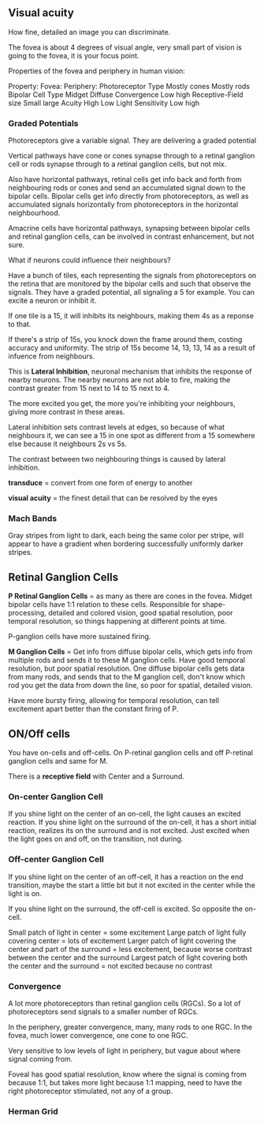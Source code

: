 ## Visual acuity

How fine, detailed an image you can discriminate.

The fovea is about 4 degrees of visual angle, very small part of vision is going to the fovea, it is your focus point.

Properties of the fovea and periphery in human vision:

Property:             Fovea:                 Periphery:
Photoreceptor Type    Mostly cones           Mostly rods
Bipolar Cell Type     Midget                 Diffuse
Convergence           Low                    high
Receptive-Field size  Small                  large
Acuity                High                   Low
Light Sensitivity     Low                    high

### Graded Potentials

Photoreceptors give a variable signal. They are delivering a graded potential

Vertical pathways have cone or cones synapse through to a retinal ganglion cell or rods synapse through to a retinal ganglion cells, but not mix.

Also have horizontal pathways, retinal cells get info back and forth from neighbouring rods or cones and send an accumulated signal down to the bipolar cells. Bipolar cells get info directly from photoreceptors, as well as accumulated signals horizontally from photoreceptors in the horizontal neighbourhood.

Amacrine cells have horizontal pathways, synapsing between bipolar cells and retinal ganglion cells, can be involved in contrast enhancement, but not sure.

What if neurons could influence their neighbours?

Have a bunch of tiles, each representing the signals from photoreceptors on the retina that are monitored by the bipolar cells and such that observe the signals. They have a graded potential, all signaling a 5 for example. You can excite a neuron or inhibit it.

If one tile is a 15, it will inhibits its neighbours, making them 4s as a reponse to that.

If there's a strip of 15s, you knock down the frame around them, costing accuracy and uniformity. The strip of 15s become 14, 13, 13, 14 as a result of infuence from neighbours.

This is **Lateral Inhibition**, neuronal mechanism that inhibits the response of nearby neurons. The nearby neurons are not able to fire, making the contrast greater from 15 next to 14 to 15 next to 4.

The more excited you get, the more you're inhibiting your neighbours, giving more contrast in these areas.

Lateral inhibition sets contrast levels at edges, so because of what neighbours it, we can see a 15 in one spot as different from a 15 somewhere else because it neighbours 2s vs 5s.

The contrast between two neighbouring things is caused by lateral inhibition.

**transduce** = convert from one form of energy to another

**visual acuity** = the finest detail that can be resolved by the eyes

### Mach Bands

Gray stripes from light to dark, each being the same color per stripe, will appear to have a gradient when bordering successfully uniformly darker stripes.

## Retinal Ganglion Cells

**P Retinal Ganglion Cells** = as many as there are cones in the fovea. Midget bipolar cells have 1:1 relation to these cells. Responsible for shape-processing, detailed and colored vision, good spatial resolution, poor temporal resolution, so things happening at different points at time.

P-ganglion cells have more sustained firing.

**M Ganglion Cells** = Get info from diffuse bipolar cells, which gets info from multiple rods and sends it to these M ganglion cells. Have good temporal resolution, but poor spatial resolution. One diffuse bipolar cells gets data from many rods, and sends that to the M ganglion cell, don't know which rod you get the data from down the line, so poor for spatial, detailed vision.

Have more bursty firing, allowing for temporal resolution, can tell excitement apart better than the constant firing of P.

## ON/Off cells

You have on-cells and off-cells. On P-retinal ganglion cells and off P-retinal ganglion cells and same for M.

There is a **receptive field** with Center and a Surround.

### On-center Ganglion Cell
If you shine light on the center of an on-cell, the light causes an excited reaction.
If you shine light on the surround of the on-cell, it has a short initial reaction, realizes its on the surround and is not excited. Just excited when the light goes on and off, on the transition, not during.

### Off-center Ganglion Cell

If you shine light on the center of an off-cell, it has a reaction on the end transition, maybe the start a little bit but it not excited in the center while the light is on.

If you shine light on the surround, the off-cell is excited. So opposite the on-cell.

Small patch of light in center = some excitement
Large patch of light fully covering center = lots of excitement
Larger patch of light covering the center and part of the surround = less excitement, because worse contrast between the center and the surround
Largest patch of light covering both the center and the surround = not excited because no contrast

### Convergence

A lot more photoreceptors than retinal ganglion cells (RGCs). So a lot of photoreceptors send signals to a smaller number of RGCs.

In the periphery, greater convergence, many, many rods to one RGC. In the fovea, much lower convergence, one cone to one RGC.

Very sensitive to low levels of light in periphery, but vague about where signal coming from.

Foveal has good spatial resolution, know where the signal is coming from because 1:1, but takes more light because 1:1 mapping, need to have the right photoreceptor stimulated, not any of a group.

### Herman Grid
